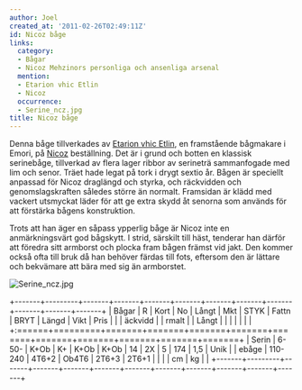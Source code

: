 ```yaml
---
author: Joel
created_at: '2011-02-26T02:49:11Z'
id: Nicoz båge
links:
  category:
  - Bågar
  - Nicoz Mehzinors personliga och ansenliga arsenal
  mention:
  - Etarion vhic Etlin
  - Nicoz
  occurrence:
  - Serine_ncz.jpg
title: Nicoz båge
---
```


Denna båge tillverkades av [Etarion vhic Etlin], en framstående bågmakare i Emori, på [Nicoz]
beställning. Det är i grund och botten en klassisk serinebåge, tillverkad av flera lager ribbor av
serineträ sammanfogade med lim och senor. Träet hade legat på tork i drygt sextio år. Bågen är
speciellt anpassad för Nicoz draglängd och styrka, och räckvidden och genomslagskraften således
större än normalt. Framsidan är klädd med vackert utsmyckat läder för att ge extra skydd åt senorna
som används för att förstärka bågens konstruktion.

Trots att han äger en såpass ypperlig båge är Nicoz inte en anmärkningsvärt god bågskytt. I strid,
särskilt till häst, tenderar han därför att föredra sitt armborst och plocka fram bågen främst vid
jakt. Den kommer också ofta till bruk då han behöver färdas till fots, eftersom den är lättare och
bekvämare att bära med sig än armborstet.

![][1]

+-------+---------+-------+-------+-------+-------+-------+-------+-------+-------+-------+-------+
| Bågar | R       | Kort  | No    | Långt | Mkt   | STYK  | Fattn | BRYT  | Längd | Vikt  | Pris  |
|       | äckvidd |       | rmalt |       | Långt |       |       |       |       |       |       |
+:======+=========+=======+=======+=======+=======+=======+=======+=======+=======+=======+=======+
| Serin | 6-50-   | K+Ob  | K+    | K+Ob  | K+Ob  | 14    | 2X    | 5     | 174   | 1,5   | Unik  |
| ebåge | 110-240 | 4T6+2 | Ob4T6 | 2T6+3 | 2T6+1 |       |       |       | cm    | kg    |       |
+-------+---------+-------+-------+-------+-------+-------+-------+-------+-------+-------+-------+

  [Etarion vhic Etlin]: Etarion_vhic_Etlin
  [Nicoz]: Nicoz
  [1]: Serine_ncz.jpg "Serine_ncz.jpg"